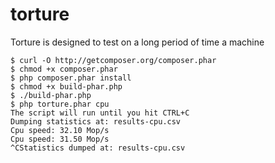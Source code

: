# torture
Torture is designed to test on a long period of time a machine

```
$ curl -O http://getcomposer.org/composer.phar
$ chmod +x composer.phar
$ php composer.phar install
$ chmod +x build-phar.php
$ ./build-phar.php
$ php torture.phar cpu
The script will run until you hit CTRL+C
Dumping statistics at: results-cpu.csv
Cpu speed: 32.10 Mop/s
Cpu speed: 31.50 Mop/s
^CStatistics dumped at: results-cpu.csv
```
